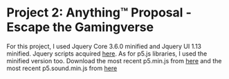# Project 2: Anything™ Proposal - Escape the Gamingverse

For this project, I used Jquery Core 3.6.0 minified and Jquery UI 1.13 minified. Jquery scripts acquired [here](https://releases.jquery.com/). As for p5.js libraries, I used the minified version too. Download the most recent p5.min.js from [here](https://p5js.org/download/) and the most recent p5.sound.min.js from [here](https://github.com/processing/p5.js-sound/blob/main/lib/p5.sound.min.js)
